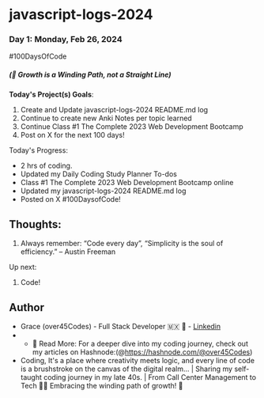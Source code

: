# javascript-logs-2024
### Day 1: Monday, Feb 26, 2024

#100DaysOfCode

##### (🌱 Growth is a Winding Path, not a Straight Line)

**Today's Project(s) Goals**:

1. Create and Update javascript-logs-2024 README.md log 
2. Continue to create new Anki Notes per topic learned
3. Continue Class #1 The Complete 2023 Web Development Bootcamp
4. Post on X for the next 100 days! 

Today's Progress:

- 2 hrs of coding.
- Updated my Daily Coding Study Planner To-dos
- Class #1 The Complete 2023 Web Development Bootcamp online
- Updated my javascript-logs-2024 README.md log
- Posted on X #100DaysofCode! 

## Thoughts:

1. Always remember: “Code every day”, “Simplicity is the soul of efficiency.” – Austin Freeman

Up next:

1. Code!


## Author

-  Grace (over45Codes)  - Full Stack Developer 🇲🇽 💜  - [Linkedin](https://www.linkedin.com/in/castanedagrace/)
-  - 📖 Read More:
For a deeper dive into my coding journey, check out my articles on Hashnode:(@https://hashnode.com/@over45Codes) 
-  Coding, It's a place where creativity meets logic, and every line of code is a brushstroke on the canvas of the digital realm... | Sharing my self-taught coding journey in my late 40s. | From Call Center Management to Tech 🚀✨  Embracing the winding path of growth! 🌱

  

